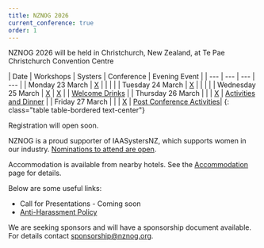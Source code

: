 ```yaml
---
title: NZNOG 2026
current_conference: true
order: 1
---
```


NZNOG 2026 will be held in Christchurch, New Zealand, at Te Pae Christchurch Convention Centre

| Date | Workshops | Systers | Conference | Evening Event |
| --- | --- | --- | --- |
| Monday 23 March | [X](nznog-2026/workshops) | | | |
| Tuesday 24 March | [X](nznog-2026/workshops) | | | |
| Wednesday 25 March | [X](nznog-2026/workshops) | [X](https://internet.asn.au/iaasysters-nz/) | | [Welcome Drinks](nznog-2026/welcome-drinks) |
| Thursday 26 March | | | [X](nznog-2026/programme) | [Activities and Dinner](nznog-2026/activities-and-dinner) |
| Friday 27 March | | | [X](nznog-2026/programme) | [Post Conference Activities](nznog-2026/post-conference-activities)|
{: class="table table-bordered text-center"}

Registration will open soon.

NZNOG is a proud supporter of IAASystersNZ, which supports women in our industry. [Nominations to attend are open](https://internet.asn.au/nominate-a-syster-nz/).

Accommodation is available from nearby hotels. See the [Accommodation](nznog-2026/accommodation) page for details.

Below are some useful links:
- Call for Presentations - Coming soon
- [Anti-Harassment Policy](/conference-anti-harassment-policy)

We are seeking sponsors and will have a sponsorship document available. For details contact [sponsorship@nznog.org](mailto:sponsorship@nznog.org).
